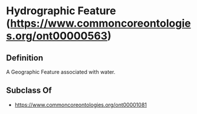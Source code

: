 # Hydrographic Feature (https://www.commoncoreontologies.org/ont00000563)

## Definition
A Geographic Feature associated with water.

## Subclass Of
- https://www.commoncoreontologies.org/ont00001081


